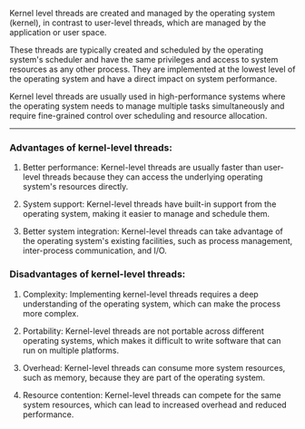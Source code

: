 
Kernel level threads are created and managed by the operating system (kernel), in contrast to user-level threads, which are managed by the application or user space.

These threads are typically created and scheduled by the operating system's scheduler and have the same privileges and access to system resources as any other process. They are implemented at the lowest level of the operating system and have a direct impact on system performance.

Kernel level threads are usually used in high-performance systems where the operating system needs to manage multiple tasks simultaneously and require fine-grained control over scheduling and resource allocation.

----

### Advantages of kernel-level threads:

1.  Better performance: Kernel-level threads are usually faster than user-level threads because they can access the underlying operating system's resources directly.
    
2.  System support: Kernel-level threads have built-in support from the operating system, making it easier to manage and schedule them.
    
3.  Better system integration: Kernel-level threads can take advantage of the operating system's existing facilities, such as process management, inter-process communication, and I/O.    

### Disadvantages of kernel-level threads:

1.  Complexity: Implementing kernel-level threads requires a deep understanding of the operating system, which can make the process more complex.
    
2.  Portability: Kernel-level threads are not portable across different operating systems, which makes it difficult to write software that can run on multiple platforms.
    
3.  Overhead: Kernel-level threads can consume more system resources, such as memory, because they are part of the operating system.
    
4.  Resource contention: Kernel-level threads can compete for the same system resources, which can lead to increased overhead and reduced performance.